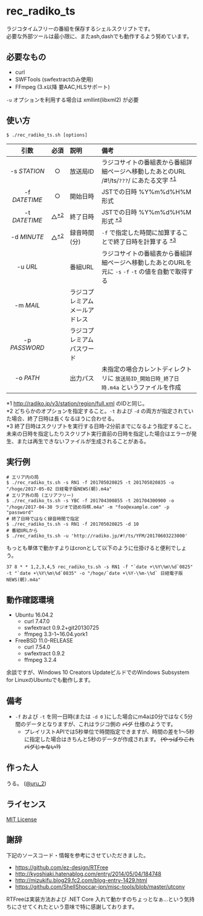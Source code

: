 # rec_radiko_ts
ラジコタイムフリーの番組を保存するシェルスクリプトです。  
必要な外部ツールは最小限に、またash,dashでも動作するよう努めています。


## 必要なもの
- curl
- SWFTools (swfextractのみ使用)
- FFmpeg (3.x以降 要AAC,HLSサポート)

`-u` オプションを利用する場合は xmllint(libxml2) が必要

## 使い方
```
$ ./rec_radiko_ts.sh [options]
```

| 引数 | 必須 |説明 |備考 |
|:-:|:-:|:-|:-|
|-s _STATION_|○|放送局ID|ラジコサイトの番組表から番組詳細ページへ移動したあとのURL  /#!/ts/`???`/ にあたる文字 <sup>[*1](#param_note1)</sup>|
|-f _DATETIME_|○|開始日時|JSTでの日時 %Y%m%d%H%M形式|
|-t _DATETIME_|△<sup>[*2](#param_note2)</sup>|終了日時|JSTでの日時 %Y%m%d%H%M形式 <sup>[*3](#param_note3)</sup>|
|-d _MINUTE_|△<sup>[*2](#param_note2)</sup>|録音時間(分)|`-f` で指定した時間に加算することで終了日時を計算する <sup>[*3](#param_note3)</sup>|
|-u _URL_||番組URL|ラジコサイトの番組表から番組詳細ページへ移動したあとのURLを元に `-s` `-f` `-t` の値を自動で取得する|
|-m _MAIL_||ラジコプレミアム メールアドレス||
|-p _PASSWORD_||ラジコプレミアム パスワード||
|-o _PATH_||出力パス|未指定の場合カレントディレクトリに `放送局ID_開始日時_終了日時.m4a` というファイルを作成|

<a id="param_note1" name="param_note1">*1</a> http://radiko.jp/v3/station/region/full.xml のIDと同じ。  
<a id="param_note2" name="param_note2">*2</a> どちらかのオプションを指定すること。`-t` および `-d` の両方が指定されていた場合、終了日時は長くなるほうに合わせる。  
<a id="param_note3" name="param_note3">*3</a> 終了日時はスクリプトを実行する日時-2分前までになるよう指定すること。未来の日時を指定したりスクリプト実行直前の日時を指定した場合はエラーが発生、または再生できないファイルが生成されることがある。  


## 実行例
```
# エリア内の局
$ ./rec_radiko_ts.sh -s RN1 -f 201705020825 -t 201705020835 -o "/hoge/2017-05-02 日経電子版NEWS(朝).m4a"
# エリア外の局 (エリアフリー)
$ ./rec_radiko_ts.sh -s YBC -f 201704300855 -t 201704300900 -o "/hoge/2017-04-30 ラジオで詰め将棋.m4a" -m "foo@example.com" -p "password"
# 終了日時ではなく録音時間で指定
$ ./rec_radiko_ts.sh -s RN1 -f 201705020825 -d 10
# 番組URLから
$ ./rec_radiko_ts.sh -u 'http://radiko.jp/#!/ts/YFM/20170603223000'
```

もっとも単体で動かすよりはcronとして以下のように仕掛けると便利でしょう。
```
37 8 * * 1,2,3,4,5 rec_radiko_ts.sh -s RN1 -f "`date +\%Y\%m\%d`0825" -t "`date +\%Y\%m\%d`0835" -o "/hoge/`date +\%Y-\%m-\%d` 日経電子版NEWS(朝).m4a"
```


## 動作確認環境
- Ubuntu 16.04.2
    - curl 7.47.0
    - swfextract 0.9.2+git20130725
    - ffmpeg 3.3-1~16.04.york1
- FreeBSD 11.0-RELEASE
    - curl 7.54.0
    - swfextract 0.9.2
    - ffmpeg 3.2.4

余談ですが、Windows 10 Creators UpdateビルドでのWindows Subsystem for LinuxのUbuntuでも動作します。


## 備考
- `-f` および `-t` を同一日時(または `-d 0` )にした場合にm4aは0分ではなく5分間のデータとなりますが、これはラジコ側の ~~バグ~~ 仕様のようです。
    - プレイリストAPIでは5秒単位で時間指定できますが、時間の差を1〜5秒に指定した場合はきちんと5秒のデータが作成されます。 ~~(やっぱりこれバグじゃない?)~~


##  作った人
うる。 ([@uru_2](https://twitter.com/uru_2))


## ライセンス
[MIT License](LICENSE)


## 謝辞
下記のソースコード・情報を参考にさせていただきました。

- https://github.com/ez-design/RTFree
- http://kyoshiaki.hatenablog.com/entry/2014/05/04/184748
- http://mizukifu.blog29.fc2.com/blog-entry-1429.html
- https://github.com/ShellShoccar-jpn/misc-tools/blob/master/utconv

RTFreeは実装方法および .NET Core 入れて動かすのちょっとなぁ…という気持ちにさせてくれたという意味で特に感謝しております。
